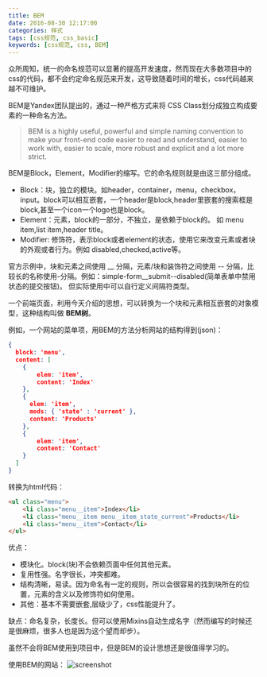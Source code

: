 ```yaml
---
title: BEM
date: 2016-08-30 12:17:00
categories: 样式
tags: [css规范, css_basic]
keywords: [css规范, css, BEM]
---
```

众所周知，统一的命名规范可以显著的提高开发速度，然而现在大多数项目中的css的代码，都不会约定命名规范来开发，这导致随着时间的增长，css代码越来越不可维护。  

BEM是Yandex团队提出的，通过一种严格方式来将 CSS Class划分成独立构成要素的一种命名方法。
> BEM is a highly useful, powerful and simple naming convention to make your front-end code easier to read and understand, easier to work with, easier to scale, more robust and explicit and a lot more strict.

BEM是Block，Element，Modifier的缩写。它的命名规则就是由这三部分组成。

* Block：块，独立的模块。如header，container，menu，checkbox，input。block可以相互嵌套，一个header是block,header里嵌套的搜索框是block,甚至一个icon一个logo也是block。
* Element：元素，block的一部分，不独立，是依赖于block的。  如 menu item,list item,header title。
* Modifier: 修饰符，表示block或者element的状态，使用它来改变元素或者块的外观或者行为。例如 disabled,checked,active等。  
 
官方示例中，块和元素之间使用 __ 分隔，元素/块和装饰符之间使用 -- 分隔，比较长的名称使用-分隔。例如：simple-form__submit--disabled(简单表单中禁用状态的提交按钮)。 但实际使用中可以自行定义间隔符类型。

一个前端页面，利用今天介绍的思想，可以转换为一个块和元素相互嵌套的对象模型，这种结构叫做 **BEM树**。  

例如，一个网站的菜单项，用BEM的方法分析网站的结构得到(json)：

```json
{
  block: 'menu',
  content: [
    { 
        elem: 'item', 
        content: 'Index' 
    },
    {
      elem: 'item',
      mods: { 'state' : 'current' },
      content: 'Products'
    },
    { 
        elem: 'item', 
        content: 'Contact' 
    }
  ]
}
```

转换为html代码：
```html
<ul class="menu">
    <li class="menu__item">Index</li>
    <li class="menu__item menu__item_state_current">Products</li>
    <li class="menu__item">Contact</li>
</ul>
``` 

优点：  

* 模块化。block(块)不会依赖页面中任何其他元素。
* 复用性强。名字很长，冲突都难。
* 结构清晰，易读。因为命名有一定的规则，所以会很容易的找到块所在的位置，元素的含义以及修饰符如何使用。
* 其他：基本不需要嵌套,层级少了，css性能提升了。

缺点：命名复杂，长度长。但可以使用Mixins自动生成名字（然而编写的时候还是很麻烦，很多人也是因为这个望而却步）。

虽然不会将BEM使用到项目中，但是BEM的设计思想还是很值得学习的。

使用BEM的网站：
![screenshot](http://ata2-img.cn-hangzhou.img-pub.aliyun-inc.com/7fcc9e9747b03d1d74fa8069ca2453a1)
